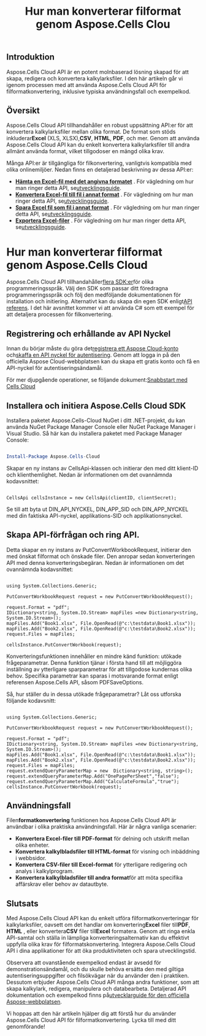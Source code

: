 ﻿---
title: Hur man konverterar filformat genom Aspose.Cells Clou
type: docs
url: /sv/how-to-convert-file-formats
description: Hur man konverterar filformat genom Aspose.Cells Cloud
weight: 10
---
## Introduktion
Aspose.Cells Cloud API är en potent molnbaserad lösning skapad för att skapa, redigera och konvertera kalkylarksfiler. I den här artikeln går vi igenom processen med att använda Aspose.Cells Cloud API för filformatkonvertering, inklusive typiska användningsfall och exempelkod.

## Översikt

 Aspose.Cells Cloud API tillhandahåller en robust uppsättning API:er för att konvertera kalkylarksfiler mellan olika format. De format som stöds inkluderar**Excel** (XLS, XLSX),**CSV**, **HTML**, **PDF**, och mer. Genom att använda Aspose.Cells Cloud API kan du enkelt konvertera kalkylarksfiler till andra allmänt använda format, vilket tillgodoser en mängd olika krav.

Många API:er är tillgängliga för filkonvertering, vanligtvis kompatibla med olika onlinemiljöer. Nedan finns en detaljerad beskrivning av dessa API:er:

- **[Hämta en Excel-fil med det angivna formatet](https://reference.aspose.cloud/cells/#/Conversion/GetWorkbook)** . För vägledning om hur man ringer detta API, se[utvecklingsguide](https://docs.aspose.cloud/cells/export-different-formats/).
- **[Konvertera Excel-fil till fil i annat format](https://reference.aspose.cloud/cells/#/Conversion/PutConvertWorkbook)** . För vägledning om hur man ringer detta API, se[utvecklingsguide](https://docs.aspose.cloud/cells/convert/excel-to-different-formats/).
- **[Spara Excel fil som fil i annat format](https://reference.aspose.cloud/cells/#/Conversion/PostWorkbookSaveAs)** . För vägledning om hur man ringer detta API, se[utvecklingsguide](https://docs.aspose.cloud/cells/saveas-other-formats/).
- **[Exportera Excel-filer](https://reference.aspose.cloud/cells/#/LightCells/PostExport)** . För vägledning om hur man ringer detta API, se[utvecklingsguide](https://docs.aspose.cloud/cells/export/excel-to-different-formats/).


# Hur man konverterar filformat genom Aspose.Cells Cloud

 Aspose.Cells Cloud API tillhandahåller[flera SDK:er](https://github.com/aspose-cells-cloud)för olika programmeringsspråk. Välj den SDK som passar ditt föredragna programmeringsspråk och följ den medföljande dokumentationen för installation och initiering. Alternativt kan du skapa din egen SDK enligt[API referens](https://reference.aspose.cloud/cells/). I det här avsnittet kommer vi att använda C# som ett exempel för att detaljera processen för filkonvertering.


## Registrering och erhållande av API Nyckel

 Innan du börjar måste du göra det[registrera ett Aspose Cloud-konto](https://id.containerize.com/signup) och[skaffa en API nyckel för autentisering](https://dashboard.aspose.cloud/applications). Genom att logga in på den officiella Aspose Cloud-webbplatsen kan du skapa ett gratis konto och få en API-nyckel för autentiseringsändamål.

 För mer djupgående operationer, se följande dokument:[Snabbstart med Cells Cloud](https://docs.aspose.cloud/cells/quickstart/)


## Installera och initiera Aspose.Cells Cloud SDK

Installera paketet Aspose.Cells-Cloud NuGet i ditt .NET-projekt, du kan använda NuGet Package Manager Console eller NuGet Package Manager i Visual Studio.
Så här kan du installera paketet med Package Manager Console:

```Powershell

Install-Package Aspose.Cells-Cloud

```
Skapar en ny instans av CellsApi-klassen och initierar den med ditt klient-ID och klienthemlighet. Nedan är informationen om det ovannämnda kodavsnittet:

```CSharp

CellsApi cellsInstance = new CellsApi(clientID, clientSecret);

```

Se till att byta ut DIN_API_NYCKEL, DIN_APP_SID och DIN_APP_NYCKEL med din faktiska API-nyckel, applikations-SID och applikationsnyckel.

## Skapa API-förfrågan och ring API.

Detta skapar en ny instans av PutConvertWorkbookRequest, initierar den med önskat filformat och önskade filer. Den anropar sedan konverteringen API med denna konverteringsbegäran. Nedan är informationen om det ovannämnda kodavsnittet:


```CSharp

using System.Collections.Generic;

PutConvertWorkbookRequest request = new PutConvertWorkbookRequest();

request.Format = "pdf";
IDictionary<string, System.IO.Stream> mapFiles =new Dictionary<string, System.IO.Stream>(); 
mapFiles.Add("Book1.xlsx", File.OpenRead(@"c:\testdata\Book1.xlsx"));
mapFiles.Add("Book2.xlsx", File.OpenRead(@"c:\testdata\Book2.xlsx"));
request.Files = mapFiles;

cellsInstance.PutConvertWorkbook(request);

```

Konverteringsfunktionen innehåller en mindre känd funktion: utökade frågeparametrar. Denna funktion tjänar i första hand till att möjliggöra inställning av ytterligare sparparametrar för att tillgodose kundernas olika behov. Specifika parametrar kan sparas i motsvarande format enligt referensen Aspose.Cells API, såsom PDFSaveOptions.

Så, hur ställer du in dessa utökade frågeparametrar? Låt oss utforska följande kodavsnitt:

```CSharp

using System.Collections.Generic;

PutConvertWorkbookRequest request = new PutConvertWorkbookRequest();

request.Format = "pdf";
IDictionary<string, System.IO.Stream> mapFiles =new Dictionary<string, System.IO.Stream>(); 
mapFiles.Add("Book1.xlsx", File.OpenRead(@"c:\testdata\Book1.xlsx"));
mapFiles.Add("Book2.xlsx", File.OpenRead(@"c:\testdata\Book2.xlsx"));
request.Files = mapFiles;
request.extendQueryParameterMap = new  Dictionary<string, string>();
request.extendQueryParameterMap.Add("OnePagePerSheet","false");
request.extendQueryParameterMap.Add("CalculateFormula","true");
cellsInstance.PutConvertWorkbook(request);

```

## Användningsfall

 Filen**formatkonvertering** funktionen hos Aspose.Cells Cloud API är användbar i olika praktiska användningsfall. Här är några vanliga scenarier:

- **Konvertera Excel-filer till PDF-format** för delning och utskrift mellan olika enheter.
- **Konvertera kalkylbladsfiler till HTML-format** för visning och inbäddning i webbsidor.
- **Konvertera CSV-filer till Excel-format** för ytterligare redigering och analys i kalkylprogram.
- **Konvertera kalkylbladsfiler till andra format**för att möta specifika affärskrav eller behov av datautbyte.

## Slutsats

 Med Aspose.Cells Cloud API kan du enkelt utföra filformatkonverteringar för kalkylarksfiler, oavsett om det handlar om konvertering**Excel** filer till**PDF**, **HTML** , eller konvertera**CSV** filer till**Excel** formatera. Genom att ringa enkla API-samtal och ställa in lämpliga konverteringsalternativ kan du effektivt uppfylla olika krav för filformatskonvertering. Integrera Aspose.Cells Cloud API i dina applikationer för att öka produktiviteten och spara utvecklingstid.

 Observera att ovanstående exempelkod endast är avsedd för demonstrationsändamål, och du skulle behöva ersätta den med giltiga autentiseringsuppgifter och filsökvägar när du använder den i praktiken. Dessutom erbjuder Aspose.Cells Cloud API många andra funktioner, som att skapa kalkylark, redigera, manipulera och databearbeta. Detaljerad API dokumentation och exempelkod finns på[utvecklarguide för den officiella Aspose-webbplatsen](/developer-guide/).

Vi hoppas att den här artikeln hjälper dig att förstå hur du använder Aspose.Cells Cloud API för filformatkonvertering. Lycka till med ditt genomförande!

